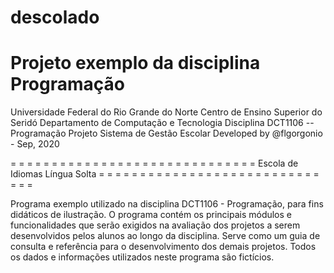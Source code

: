 # descolado
# Projeto exemplo da disciplina Programação

Universidade Federal do Rio Grande do Norte
Centro de Ensino Superior do Seridó
Departamento de Computação e Tecnologia
Disciplina DCT1106 -- Programação
Projeto Sistema de Gestão Escolar
Developed by  @flgorgonio - Sep, 2020

= = = = = = = = = = = = = = = = = = = = = = = = = =
= = = =    Escola de Idiomas Língua Solta   = = = =
= = = = = = = = = = = = = = = = = = = = = = = = = =

Programa exemplo utilizado na disciplina DCT1106 - 
Programação, para fins didáticos de ilustração. O 
programa contém os principais módulos e funcionalidades 
que serão exigidos na avaliação dos projetos a serem 
desenvolvidos pelos alunos ao longo da disciplina. 
Serve como um guia de consulta e referência para o 
desenvolvimento dos demais projetos. Todos os dados 
e informações utilizados neste programa são fictícios.
